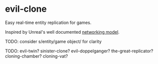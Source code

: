 evil-clone
==========

Easy real-time entity replication for games.

Inspired by Unreal's well documented [networking
model](http://udn.epicgames.com/Three/NetworkingOverview.html).


TODO: consider s/entity/game object/ for clarity

TODO: evil-twin? sinister-clone? evil-doppelganger? the-great-replicator? cloning-chamber? cloning-vat?
